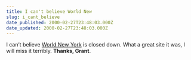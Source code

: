 ```yaml
---
title: I can't believe World New
slug: i_cant_believe
date_published: 2000-02-27T23:48:03.000Z
date_updated: 2000-02-27T23:48:03.000Z
---
```


I can’t believe [World New York](http://www.worldnewyork.com/) is closed down. What a great site it was, I will miss it terribly. **Thanks, Grant**.
